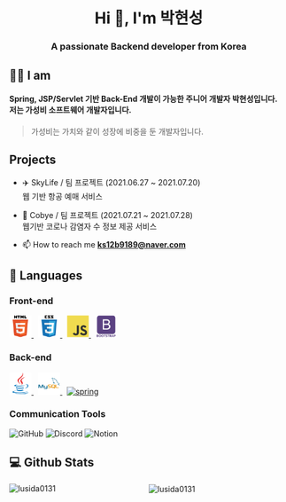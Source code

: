 <h1 align="center">Hi 👋, I'm 박현성</h1>
<h3 align="center">A passionate Backend developer from Korea</h3>

## 🙋‍♂️ I am
 #### Spring, JSP/Servlet 기반 Back-End 개발이 가능한 주니어 개발자 박현성입니다.<br> 저는 가성비 소프트웨어 개발자입니다.
 > 가성비는 가치와 같이 성장에 비중을 둔 개발자입니다.

## Projects
- ✈️ SkyLife / 팀 프로젝트 (2021.06.27 ~ 2021.07.20)<br> 웹 기반 항공 예매 서비스 
- 🏪 Cobye / 팀 프로젝트 (2021.07.21 ~ 2021.07.28)<br> 웹기반 코로나 감염자 수 정보 제공 서비스

- 📫 How to reach me **ks12b9189@naver.com**


## 🎯 Languages
### Front-end 
<div><p align="left"> 
  <a href="https://www.w3.org/html/" target="_blank"> <img src="https://raw.githubusercontent.com/devicons/devicon/master/icons/html5/html5-original-wordmark.svg" alt="html5" width="40" height="40"/> </a>&nbsp;
  <a href="https://www.w3schools.com/css/" target="_blank"> <img src="https://raw.githubusercontent.com/devicons/devicon/master/icons/css3/css3-original-wordmark.svg" alt="css3" width="40" height="40"/> </a>&nbsp; 
  <a href="https://developer.mozilla.org/en-US/docs/Web/JavaScript" target="_blank"> <img src="https://raw.githubusercontent.com/devicons/devicon/master/icons/javascript/javascript-original.svg" alt="javascript" width="40" height="40"/> </a>&nbsp;
   <a href="https://getbootstrap.com" target="_blank"> <img src="https://raw.githubusercontent.com/devicons/devicon/master/icons/bootstrap/bootstrap-plain-wordmark.svg" alt="bootstrap" width="40" height="40"/> </a> </div>
  
  ### Back-end 
  <div>
   <a href="https://www.java.com" target="_blank"> <img src="https://raw.githubusercontent.com/devicons/devicon/master/icons/java/java-original.svg" alt="java" width="40" height="40"/> </a>&nbsp;
  <a href="https://www.mysql.com/" target="_blank"> <img src="https://raw.githubusercontent.com/devicons/devicon/master/icons/mysql/mysql-original-wordmark.svg" alt="mysql" width="40" height="40"/> </a>&nbsp; 
  <a href="https://spring.io/" target="_blank"> <img src="https://www.vectorlogo.zone/logos/springio/springio-icon.svg" alt="spring" width="40" height="40"/> </a> </p>
  </div>
  
  ### Communication Tools
<div>
<img alt="GitHub" src="https://img.shields.io/badge/github-%23121011.svg?style=for-the-badge&logo=github&logoColor=white"/>   
<img alt="Discord" src="https://img.shields.io/badge/Discord-%237289DA.svg?style=for-the-badge&logo=discord&logoColor=white"/>
<img alt="Notion" src="https://img.shields.io/badge/Notion-%23000000.svg?style=for-the-badge&logo=notion&logoColor=white"/>
</div>    

## 💻 Github Stats
<div><img align="center" src="https://github-readme-stats.vercel.app/api?username=lusida0131&show_icons=true&locale=en" alt="lusida0131" width="50%"/><img align="left" src="https://github-readme-stats.vercel.app/api/top-langs?username=lusida0131&show_icons=true&locale=en&layout=compact" alt="lusida0131" width="50%" height="195"/></div>

